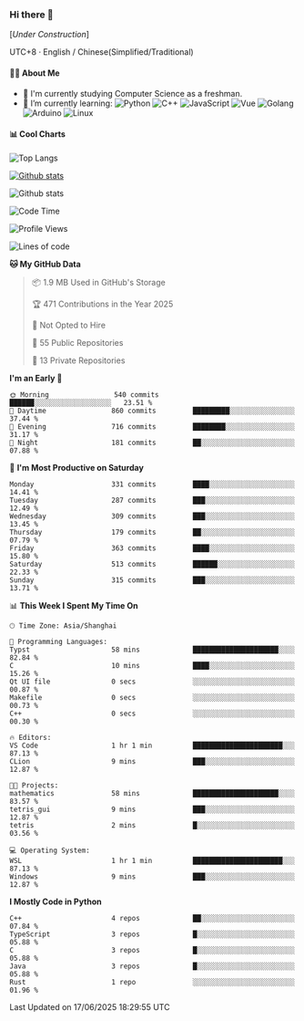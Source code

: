 ### Hi there 👋

\[*Under Construction*\]

UTC+8 · English / Chinese(Simplified/Traditional)

<!--
**NoNormalCreeper/NoNormalCreeper** is a ✨ _special_ ✨ repository because its `README.md` (this file) appears on your GitHub profile.

Here are some ideas to get you started:

- 🔭 I’m currently working on ...
- 🌱 I’m currently learning ...
- 👯 I’m looking to collaborate on ...
- 🤔 I’m looking for help with ...
- 💬 Ask me about ...
- 📫 How to reach me: ...
- 😄 Pronouns: ...
- ⚡ Fun fact: ...
-->

#### 👩‍💻 About Me

- 🏫 I'm currently studying Computer Science as a freshman.
- 🌱 I’m currently learning: 
![Python](https://img.shields.io/badge/-Python-blue?style=flat-square&logo=Python&logoColor=fff)
![C++](https://img.shields.io/badge/-C%2B%2B-00599C?style=flat-square&logo=C%2B%2B&logoColor=fff)
![JavaScript](https://img.shields.io/badge/-JavaScript-ffca18?style=flat-square&logo=JavaScript&logoColor=fff)
![Vue](https://img.shields.io/badge/-Vue-4FC08D?style=flat-square&logo=Vue.js&logoColor=fff)
![Golang](https://img.shields.io/badge/-Go-007d9c?style=flat-square&logo=Go&logoColor=fff)
![Arduino](https://img.shields.io/badge/-Arduino-00979D?style=flat-square&logo=Arduino&logoColor=fff)
![Linux](https://img.shields.io/badge/-Linux-FCC624?style=flat-square&logo=Linux&logoColor=fff)

#### 📊 Cool Charts

![Top Langs](https://readme-stats-zeta-six.vercel.app/api/top-langs/?username=NoNormalCreeper&layout=compact)

[![Github stats](https://readme-stats-zeta-six.vercel.app/api?username=NoNormalCreeper&show=reviews,discussions_started,discussions_answered,prs_merged,prs_merged_percentage)](https://github.com/anuraghazra/github-readme-stats)

![Github stats](https://github-profile-trophy.vercel.app/?username=NoNormalCreeper)


<!--START_SECTION:waka-->
![Code Time](http://img.shields.io/badge/Code%20Time-557%20hrs-blue)

![Profile Views](http://img.shields.io/badge/Profile%20Views-0-blue)

![Lines of code](https://img.shields.io/badge/From%20Hello%20World%20I%27ve%20Written-4.2%20million%20lines%20of%20code-blue)

**🐱 My GitHub Data** 

> 📦 1.9 MB Used in GitHub's Storage 
 > 
> 🏆 471 Contributions in the Year 2025
 > 
> 🚫 Not Opted to Hire
 > 
> 📜 55 Public Repositories 
 > 
> 🔑 13 Private Repositories 
 > 
**I'm an Early 🐤** 

```text
🌞 Morning                540 commits         ██████░░░░░░░░░░░░░░░░░░░   23.51 % 
🌆 Daytime                860 commits         █████████░░░░░░░░░░░░░░░░   37.44 % 
🌃 Evening                716 commits         ████████░░░░░░░░░░░░░░░░░   31.17 % 
🌙 Night                  181 commits         ██░░░░░░░░░░░░░░░░░░░░░░░   07.88 % 
```
📅 **I'm Most Productive on Saturday** 

```text
Monday                   331 commits         ████░░░░░░░░░░░░░░░░░░░░░   14.41 % 
Tuesday                  287 commits         ███░░░░░░░░░░░░░░░░░░░░░░   12.49 % 
Wednesday                309 commits         ███░░░░░░░░░░░░░░░░░░░░░░   13.45 % 
Thursday                 179 commits         ██░░░░░░░░░░░░░░░░░░░░░░░   07.79 % 
Friday                   363 commits         ████░░░░░░░░░░░░░░░░░░░░░   15.80 % 
Saturday                 513 commits         ██████░░░░░░░░░░░░░░░░░░░   22.33 % 
Sunday                   315 commits         ███░░░░░░░░░░░░░░░░░░░░░░   13.71 % 
```


📊 **This Week I Spent My Time On** 

```text
🕑︎ Time Zone: Asia/Shanghai

💬 Programming Languages: 
Typst                    58 mins             █████████████████████░░░░   82.84 % 
C                        10 mins             ████░░░░░░░░░░░░░░░░░░░░░   15.26 % 
Qt UI file               0 secs              ░░░░░░░░░░░░░░░░░░░░░░░░░   00.87 % 
Makefile                 0 secs              ░░░░░░░░░░░░░░░░░░░░░░░░░   00.73 % 
C++                      0 secs              ░░░░░░░░░░░░░░░░░░░░░░░░░   00.30 % 

🔥 Editors: 
VS Code                  1 hr 1 min          ██████████████████████░░░   87.13 % 
CLion                    9 mins              ███░░░░░░░░░░░░░░░░░░░░░░   12.87 % 

🐱‍💻 Projects: 
mathematics              58 mins             █████████████████████░░░░   83.57 % 
tetris_gui               9 mins              ███░░░░░░░░░░░░░░░░░░░░░░   12.87 % 
tetris                   2 mins              █░░░░░░░░░░░░░░░░░░░░░░░░   03.56 % 

💻 Operating System: 
WSL                      1 hr 1 min          ██████████████████████░░░   87.13 % 
Windows                  9 mins              ███░░░░░░░░░░░░░░░░░░░░░░   12.87 % 
```

**I Mostly Code in Python** 

```text
C++                      4 repos             ██░░░░░░░░░░░░░░░░░░░░░░░   07.84 % 
TypeScript               3 repos             █░░░░░░░░░░░░░░░░░░░░░░░░   05.88 % 
C                        3 repos             █░░░░░░░░░░░░░░░░░░░░░░░░   05.88 % 
Java                     3 repos             █░░░░░░░░░░░░░░░░░░░░░░░░   05.88 % 
Rust                     1 repo              ░░░░░░░░░░░░░░░░░░░░░░░░░   01.96 % 
```




 Last Updated on 17/06/2025 18:29:55 UTC
<!--END_SECTION:waka-->

